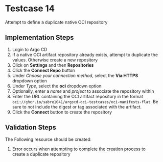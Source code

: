 # Testcase 14

Attempt to define a duplicate native OCI repository

## Implementation Steps

1. Login to Argo CD
2. If a native OCI artifact repository already exists, attempt to duplicate the values. Otherwise create a new repository
2. Click on **Settings** and then **Repositories**
3. Click the **Connect Repo** button
4. Under _Choose your connection method_, select the **Via HTTPS** dropdown option
5. Under _Type_, select the **oci** dropdown option
6. Optionally, enter a _name_ and _project_ to associate the repository within
7. Enter the URL containing the OCI artifact repository in the format `oci://ghcr.io/sabre1041/argocd-oci-testcases/oci-manifests-flat`. Be sure to not include the digest or tag associated with the artifact.
10. Click the **Connect** button to create the repository

## Validation Steps

The Following resource should be created:

1. Error occurs when attempting to complete the creation process to create a duplicate repository
